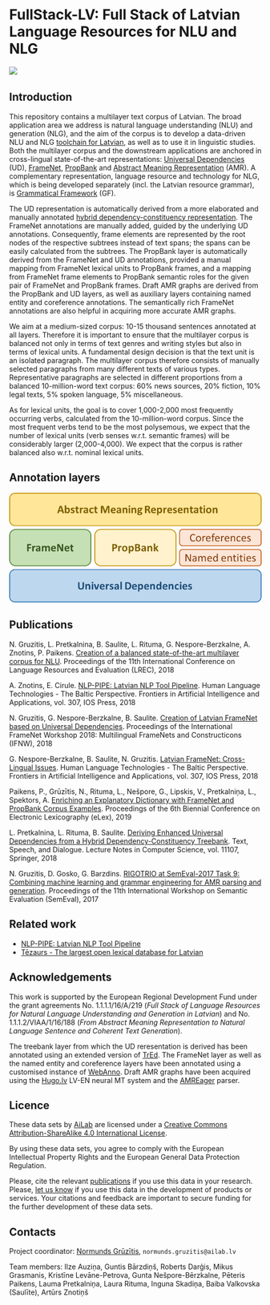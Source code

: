 # FullStack-LV: Full Stack of Latvian Language Resources for NLU and NLG

<p>
<a href="https://console.tiyaro.ai/explore?q=Davlan/&pub=Davlan"> <img src="https://tiyaro-public-docs.s3.us-west-2.amazonaws.com/assets/try_on_tiyaro_badge.svg"></a>
</p>


## Introduction

This repository contains a multilayer text corpus of Latvian. The broad application area we address is natural language understanding (NLU) and generation (NLG), and the aim of the corpus is to develop a data-driven NLU and NLG [toolchain for Latvian](http://nlp.ailab.lv/), as well as to use it in linguistic studies. Both the multilayer corpus and the downstream applications are anchored in cross-lingual state-of-the-art representations: [Universal Dependencies](http://universaldependencies.org/) (UD), [FrameNet](https://framenet.icsi.berkeley.edu/fndrupal/), [PropBank](https://propbank.github.io/) and [Abstract Meaning Representation](https://amr.isi.edu/) (AMR). A complementary representation, language resource and technology for NLG, which is being developed separately (incl. the Latvian resource grammar), is [Grammatical Framework](http://www.grammaticalframework.org/) (GF).

The UD representation is automatically derived from a more elaborated and manually annotated [hybrid dependency-constituency representation](http://sintakse.korpuss.lv/).
The FrameNet annotations are manually added, guided by the underlying UD annotations. Consequently, frame elements are represented by the root nodes of the respective subtrees instead of text spans; the spans can be easily calculated from the subtrees.
The PropBank layer is automatically derived from the FrameNet and UD annotations, provided a manual mapping from FrameNet lexical units to PropBank frames, and a mapping from FrameNet frame elements to PropBank semantic roles for the given pair of FrameNet and PropBank frames.
Draft AMR graphs are derived from the PropBank and UD layers, as well as auxiliary layers containing named entity and coreference annotations. The semantically rich FrameNet annotations are also helpful in acquiring more accurate AMR graphs.

We aim at a medium-sized corpus: 10-15 thousand sentences annotated at all layers. Therefore it is important to ensure that the multilayer corpus is balanced not only in terms of text genres and writing styles but also in terms of lexical units.
A fundamental design decision is that the text unit is an isolated paragraph. The multilayer corpus therefore consists of manually selected paragraphs from many different texts of various types. Representative paragraphs are selected in different proportions from a balanced 10-million-word text corpus: 60% news sources, 20% fiction, 10% legal texts, 5% spoken language, 5% miscellaneous.

As for lexical units, the goal is to cover 1,000-2,000 most frequently occurring verbs, calculated from the 10-million-word corpus. Since the most frequent verbs tend to be the most polysemous, we expect that the number of lexical units (verb senses w.r.t. semantic frames) will be considerably larger (2,000-4,000). We expect that the corpus is rather balanced also w.r.t. nominal lexical units.

## Annotation layers

![Layers](fullstack.png)

## Publications

N. Gruzitis, L. Pretkalnina, B. Saulite, L. Rituma, G. Nespore-Berzkalne, A. Znotins, P. Paikens. [Creation of a balanced state-of-the-art multilayer corpus for NLU](http://www.lrec-conf.org/proceedings/lrec2018/pdf/935.pdf). Proceedings of the 11th International Conference on Language Resources and Evaluation (LREC), 2018

A. Znotins, E. Cirule. [NLP-PIPE: Latvian NLP Tool Pipeline](http://ebooks.iospress.nl/volumearticle/50320). Human Language Technologies - The Baltic Perspective. Frontiers in Artificial Intelligence and Applications, vol. 307, IOS Press, 2018

N. Gruzitis, G. Nespore-Berzkalne, B. Saulite. [Creation of Latvian FrameNet based on Universal Dependencies](http://lrec-conf.org/workshops/lrec2018/W5/pdf/9_W5.pdf). Proceedings of the International FrameNet Workshop 2018: Multilingual FrameNets and Constructicons (IFNW), 2018

G. Nespore-Berzkalne, B. Saulite, N. Gruzitis. [Latvian FrameNet: Cross-Lingual Issues](http://ebooks.iospress.nl/volumearticle/50309). Human Language Technologies - The Baltic Perspective. Frontiers in Artificial Intelligence and Applications, vol. 307, IOS Press, 2018

Paikens, P., Grūzītis, N., Rituma, L., Nešpore, G., Lipskis, V., Pretkalniņa, L., Spektors, A. [Enriching an Explanatory Dictionary with FrameNet and PropBank Corpus Examples](https://elex.link/elex2019/wp-content/uploads/2019/09/eLex_2019_52.pdf). Proceedings of the 6th Biennial Conference on Electronic Lexicography (eLex), 2019

L. Pretkalnina, L. Rituma, B. Saulite. [Deriving Enhanced Universal Dependencies from a Hybrid Dependency-Constituency Treebank](https://link.springer.com/chapter/10.1007/978-3-030-00794-2_10). Text, Speech, and Dialogue. Lecture Notes in Computer Science, vol. 11107, Springer, 2018

N. Gruzitis, D. Gosko, G. Barzdins. [RIGOTRIO at SemEval-2017 Task 9: Combining machine learning and grammar engineering for AMR parsing and generation](http://www.aclweb.org/anthology/S17-2159). Proceedings of the 11th International Workshop on Semantic Evaluation (SemEval), 2017

## Related work

- [NLP-PIPE: Latvian NLP Tool Pipeline](https://github.com/LUMII-AILab/nlp-pipe)
- [Tēzaurs - The largest open lexical database for Latvian](https://github.com/LUMII-AILab/Tezaurs)

## Acknowledgements

This work is supported by the European Regional Development Fund under the grant agreements No. 1.1.1.1/16/A/219 (*Full Stack of Language Resources for Natural Language Understanding and Generation in Latvian*) and No. 1.1.1.2/VIAA/1/16/188 (*From Abstract Meaning Representation to Natural Language Sentence and Coherent Text Generation*).

The treebank layer from which the UD reresentation is derived has been annotated using an extended version of [TrEd](https://ufal.mff.cuni.cz/tred/). The FrameNet layer as well as the named entity and coreference layers have been annotated using a customised instance of [WebAnno](https://webanno.github.io/webanno/). Draft AMR graphs have been acquired using the [Hugo.lv](https://hugo.lv/en) LV-EN neural MT system and the [AMREager](http://cohort.inf.ed.ac.uk/amreager.html) parser.

## Licence

These data sets by [AiLab](http://ailab.lv) are licensed under a [Creative Commons Attribution-ShareAlike 4.0 International License](https://creativecommons.org/licenses/by-sa/4.0/).

By using these data sets, you agree to comply with the European Intellectual Property Rights and the European General Data Protection Regulation.

Please, cite the relevant [publications](https://github.com/LUMII-AILab/FullStack#publications) if you use this data in your research. Please, [let us know](mailto:fullstack@ailab.lv) if you use this data in the development of products or services. Your citations and feedback are important to secure funding for the further development of these data sets.

## Contacts

Project coordinator: [Normunds Grūzītis](https://www.linkedin.com/in/normundsg), `normunds.gruzitis@ailab.lv`

Team members: Ilze Auziņa, Guntis Bārzdiņš, Roberts Darģis, Mikus Grasmanis, Kristīne Levāne-Petrova, Gunta Nešpore-Bērzkalne, Pēteris Paikens, Lauma Pretkalniņa, Laura Rituma, Inguna Skadiņa, Baiba Valkovska (Saulīte), Artūrs Znotiņš
